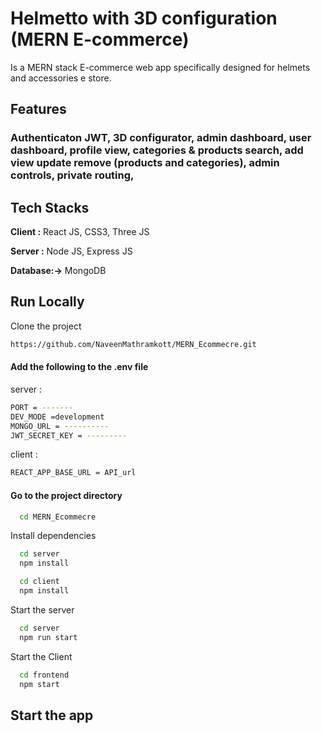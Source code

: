 # Helmetto with 3D configuration (MERN E-commerce)

Is a MERN stack E-commerce web app specifically designed for helmets and accessories e store.

## Features

### Authenticaton JWT, 3D configurator, admin dashboard, user dashboard, profile view, categories & products search, add view update remove (products and categories), admin controls, private routing,

## Tech Stacks

**Client :** React JS, CSS3, Three JS

**Server :** Node JS, Express JS

**Database:->** MongoDB

## Run Locally

Clone the project

```bash
https://github.com/NaveenMathramkott/MERN_Ecommecre.git
```

#### Add the following to the .env file

server :

```bash
PORT = -------
DEV_MODE =development
MONGO_URL = ----------
JWT_SECRET_KEY = ---------
```

client :

```bash
REACT_APP_BASE_URL = API_url
```

#### Go to the project directory

```bash
  cd MERN_Ecommecre
```

Install dependencies

```bash
  cd server
  npm install
```

```bash
  cd client
  npm install
```

Start the server

```bash
  cd server
  npm run start
```

Start the Client

```bash
  cd frontend
  npm start
```

## Start the app
